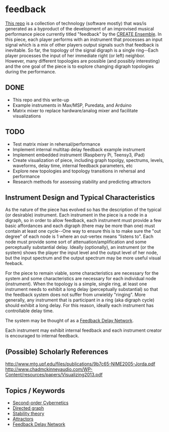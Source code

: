 # feedback

[This repo][] is a collection of technology (software mostly) that was/is
generated as a byproduct of the development of an improvised musical
performance piece currently titled "feedback" by the [CREATE Ensemble][]. In
this piece, each player performs with an instrument that processes an input
signal which is a mix of other players output signals such that feedback is
inevitable. So far, the topology of the signal digraph is a single ring--Each
player processes the input of her immediate right (or left) neighbor. However,
many different topologies are possible (and possibly interesting) and the one
goal of the piece is to explore changing digraph topologies during the
performance.

## DONE

- This repo and this write-up
- Example instruments in Max/MSP, Puredata, and Arduino
- Matrix mixer to replace hardware/analog mixer and facilitate visualizations

## TODO

- Test matrix mixer in rehersal/performance
- Implement internal multitap delay feedback example instrument
- Implement embedded instrument (Raspberry Pi, Teensy3, iPad)
- Create visualization of piece, including graph topolgy, spectrums, levels,
  waveforms, delay time, internal feedback parameters, etc
- Explore new topologies and topology transitions in rehersal and performance
- Research methods for assessing stability and predicting attractors

## Instrument Design and Typical Characteristics

As the nature of the piece has evolved so has the description of the typical
(or desirable) instrument. Each instrument in the piece is a node in a digraph,
so in order to allow feedback, each instrument must provide a few basic
affordances and each digraph (there may be more than one) must contain at least
one cycle--One way to ensure this is to make sure the "out degree" of each node
is 1 where an out-vertex means "listens to". Each node must provide some sort
of attenuation/amplification and some perceptually substantial delay. Ideally
(optionally), an instrument (or the system) shows the player the input level
and the output level of her node, but the input spectrum and the output
spectrum may be more useful visual feeback.

For the piece to remain viable, some characteristics are necessary for the
system and some characteristics are necessary for each individual node
(instrument). When the topology is a simple, single ring, at least one
instrument needs to exhibit a long delay (perceptually substantial) so that the
feedback system does not suffer from unwieldy "ringing". More generally, any
instrument that is participant in a ring (aka digraph cycle) should exhibit a
long delay. For this reason, ideally each instrument has controllable delay
time.

The system may be thought of as a [Feedback Delay Network][].

Each instrument may exhibit internal feedback and each instrument creator is
encouraged to internal feedback.

## (Possible) Scholarly References

http://www.mtg.upf.edu/files/publications/9b7c65-NIME2005-Jorda.pdf  
http://www.chadmckinneyaudio.com/WP-Content/resources/papers/Visualizing2013.pdf  

## Topics / Keywords

- [Second-order Cybernetics][]  
- [Directed graph][]  
- [Stability theory][]  
- [Attractors][]  
- [Feedback Delay Network][]  

[CREATE Ensemble]: https://github.com/create-ensemble
[This repo]: https://github.com/create-ensemble/feedback
[Second-order Cybernetics]: http://en.wikipedia.org/wiki/Second-order_cybernetics
[Directed graph]: http://en.wikipedia.org/wiki/Directed_graph
[Stability theory]: http://en.wikipedia.org/wiki/Stability_theory
[Attractors]: http://en.wikipedia.org/wiki/Attractor
[Feedback Delay Network]: https://ccrma.stanford.edu/~jos/cfdn/Feedback_Delay_Networks.html
